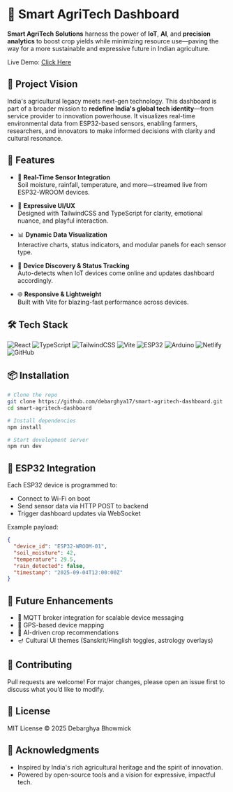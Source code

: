 
# 🌾 Smart AgriTech Dashboard

**Smart AgriTech Solutions** harness the power of **IoT**, **AI**, and **precision analytics** to boost crop yields while minimizing resource use—paving the way for a more sustainable and expressive future in Indian agriculture.

Live Demo: [Click Here](https://smartagritechdashboard.netlify.app)

## 🚀 Project Vision

India's agricultural legacy meets next-gen technology. This dashboard is part of a broader mission to **redefine India's global tech identity**—from service provider to innovation powerhouse. It visualizes real-time environmental data from ESP32-based sensors, enabling farmers, researchers, and innovators to make informed decisions with clarity and cultural resonance.

## 🧠 Features

- 📡 **Real-Time Sensor Integration**  
  Soil moisture, rainfall, temperature, and more—streamed live from ESP32-WROOM devices.

- 🎨 **Expressive UI/UX**  
  Designed with TailwindCSS and TypeScript for clarity, emotional nuance, and playful interaction.

- 📊 **Dynamic Data Visualization**  
  Interactive charts, status indicators, and modular panels for each sensor type.

- 🔔 **Device Discovery & Status Tracking**  
  Auto-detects when IoT devices come online and updates dashboard accordingly.

- 🌐 **Responsive & Lightweight**  
  Built with Vite for blazing-fast performance across devices.

## 🛠️ Tech Stack

![React](https://img.shields.io/badge/React-20232A?style=for-the-badge&logo=react&logoColor=61DAFB)
![TypeScript](https://img.shields.io/badge/TypeScript-3178C6?style=for-the-badge&logo=typescript&logoColor=white)
![TailwindCSS](https://img.shields.io/badge/TailwindCSS-38B2AC?style=for-the-badge&logo=tailwind-css&logoColor=white)
![Vite](https://img.shields.io/badge/Vite-646CFF?style=for-the-badge&logo=vite&logoColor=white)
![ESP32](https://img.shields.io/badge/ESP32-WROOM-FF6F00?style=for-the-badge&logo=espressif&logoColor=white)
![Arduino](https://img.shields.io/badge/Arduino-00979D?style=for-the-badge&logo=arduino&logoColor=white)
![Netlify](https://img.shields.io/badge/Netlify-00C7B7?style=for-the-badge&logo=netlify&logoColor=white)
![GitHub](https://img.shields.io/badge/GitHub-181717?style=for-the-badge&logo=github&logoColor=white)

## 📦 Installation

```bash
# Clone the repo
git clone https://github.com/debarghya17/smart-agritech-dashboard.git
cd smart-agritech-dashboard

# Install dependencies
npm install

# Start development server
npm run dev
```

## 🔌 ESP32 Integration

Each ESP32 device is programmed to:
- Connect to Wi-Fi on boot
- Send sensor data via HTTP POST to backend
- Trigger dashboard updates via WebSocket

Example payload:

```json
{
  "device_id": "ESP32-WROOM-01",
  "soil_moisture": 42,
  "temperature": 29.5,
  "rain_detected": false,
  "timestamp": "2025-09-04T12:00:00Z"
}
```
## 🧪 Future Enhancements

- 🔄 MQTT broker integration for scalable device messaging
- 🧭 GPS-based device mapping
- 🧬 AI-driven crop recommendations
- 🪔 Cultural UI themes (Sanskrit/Hinglish toggles, astrology overlays)

## 🤝 Contributing

Pull requests are welcome! For major changes, please open an issue first to discuss what you’d like to modify.

## 📜 License

MIT License © 2025 Debarghya Bhowmick

## 🙏 Acknowledgments

- Inspired by India's rich agricultural heritage and the spirit of innovation.
- Powered by open-source tools and a vision for expressive, impactful tech.
